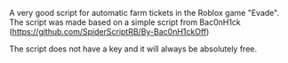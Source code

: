 A very good script for automatic farm tickets in the Roblox game "Evade". The script was made based on a simple script from Bac0nH1ck (https://github.com/SpiderScriptRB/By-Bac0nH1ckOff)

The script does not have a key and it will always be absolutely free. 
